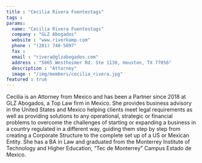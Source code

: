 ```yaml
---
title : "Cecilia Rivera Fuentestags"
tags :
params:
  name: "Cecilia Rivera Fuentestags"
  company : "GLZ Abogados"
  website : "www.riverkamp.com" 
  phone : "(281) 740-5097" 
  fax : 
  email : "rivera@glzabogados.com" 
  address : "5065 Westheimer Rd. Ste 1130, Houston, TX 77056"
  description : "Attorney" 
  image : "/img/members/cecilia_rivera.jpg"
featured : true
---
```

Cecilia is an Attorney from Mexico and has been a Partner since 2018 at GLZ Abogados, a Top Law firm in Mexico. She provides business advisory in the United States and Mexico helping clients meet legal requirements as well as providing solutions to any operational, strategic or financial problems to overcome the challenges of starting or expanding a business in a country regulated in a different way, guiding them step by step from creating a Corporate Structure to the complete set up of a US or Mexican Entity.
She has a BA in Law and graduated from the Monterrey Institute of Technology and Higher Education, “Tec de Monterrey” Campus Estado de Mexico.
